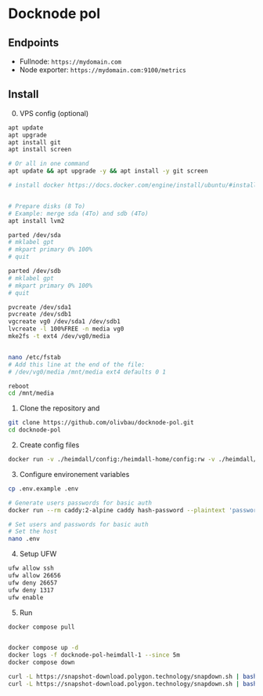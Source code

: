 # Docknode pol

## Endpoints

- Fullnode: `https://mydomain.com`
- Node exporter: `https://mydomain.com:9100/metrics`

## Install

0. VPS config (optional)

```bash
apt update
apt upgrade
apt install git
apt install screen

# Or all in one command
apt update && apt upgrade -y && apt install -y git screen

# install docker https://docs.docker.com/engine/install/ubuntu/#install-using-the-repository


# Prepare disks (8 To)
# Example: merge sda (4To) and sdb (4To)
apt install lvm2

parted /dev/sda
# mklabel gpt
# mkpart primary 0% 100%
# quit

parted /dev/sdb
# mklabel gpt
# mkpart primary 0% 100%
# quit

pvcreate /dev/sda1
pvcreate /dev/sdb1
vgcreate vg0 /dev/sda1 /dev/sdb1
lvcreate -l 100%FREE -n media vg0
mke2fs -t ext4 /dev/vg0/media


nano /etc/fstab
# Add this line at the end of the file:
# /dev/vg0/media /mnt/media ext4 defaults 0 1

reboot
cd /mnt/media
```

1. Clone the repository and

```bash
git clone https://github.com/olivbau/docknode-pol.git
cd docknode-pol
```

2. Create config files

```bash
docker run -v ./heimdall/config:/heimdall-home/config:rw -v ./heimdall/data:/heimdall-home/data:rw 0xpolygon/heimdall:latest init --home=/heimdall-home
```

3. Configure environement variables

```bash
cp .env.example .env

# Generate users passwords for basic auth
docker run --rm caddy:2-alpine caddy hash-password --plaintext 'password'

# Set users and passwords for basic auth
# Set the host
nano .env
```

4. Setup UFW

```bash
ufw allow ssh
ufw allow 26656
ufw deny 26657
ufw deny 1317
ufw enable
```

5. Run

```bash
docker compose pull


docker compose up -d
docker logs -f docknode-pol-heimdall-1 --since 5m
docker compose down
```

```bash
curl -L https://snapshot-download.polygon.technology/snapdown.sh | bash -s -- --network mainnet --client heimdall --extract-dir ./heimdall/data --validate-checksum true
curl -L https://snapshot-download.polygon.technology/snapdown.sh | bash -s -- --network mainnet --client bor --extract-dir ./bor/data --validate-checksum true
```
